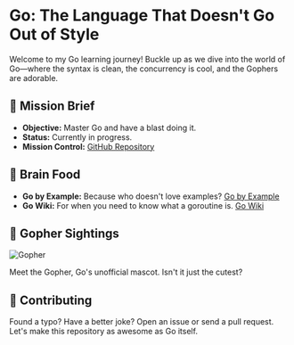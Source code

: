 # Go: The Language That Doesn't Go Out of Style

Welcome to my Go learning journey! Buckle up as we dive into the world of Go—where the syntax is clean, the concurrency is cool, and the Gophers are adorable.

## 🚀 Mission Brief

- **Objective:** Master Go and have a blast doing it.
- **Status:** Currently in progress.
- **Mission Control:** [GitHub Repository](https://github.com/Geek-Tekina/Let_Us_GO)

## 🧠 Brain Food

- **Go by Example:** Because who doesn't love examples? [Go by Example](https://gobyexample.com/)
- **Go Wiki:** For when you need to know what a goroutine is. [Go Wiki](https://github.com/golang/go/wiki)

## 🐾 Gopher Sightings

![Gopher](https://encrypted-tbn0.gstatic.com/images?q=tbn:ANd9GcSb6lAeJ69ouB3g73rE0sEL_WYOjqN_djBfow&s)

Meet the Gopher, Go's unofficial mascot. Isn't it just the cutest?



## 📝 Contributing

Found a typo? Have a better joke? Open an issue or send a pull request. Let's make this repository as awesome as Go itself.


